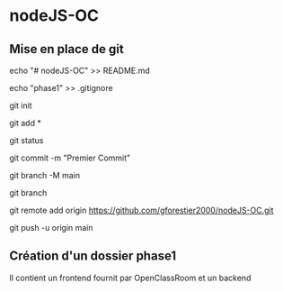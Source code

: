 # nodeJS-OC

 

## Mise en place de git

echo "# nodeJS-OC" >> README.md

echo "phase1" >> .gitignore

git init

git add *

git status

git commit -m "Premier Commit" 

git branch -M main 

git branch

git remote add origin https://github.com/gforestier2000/nodeJS-OC.git

git push -u origin main

## Création d'un dossier phase1
Il contient un frontend fournit par OpenClassRoom et un backend